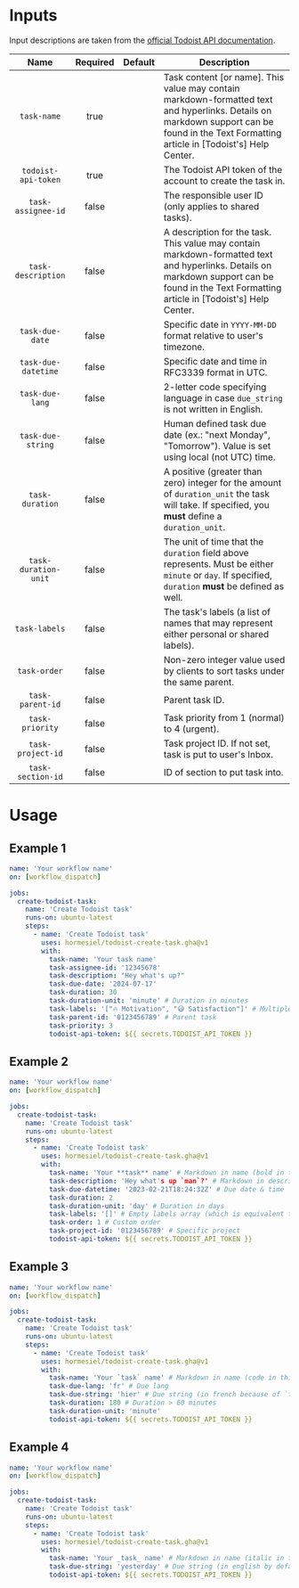 # Inputs

Input descriptions are taken from the [official Todoist API documentation](https://developer.todoist.com/rest/v2/#create-a-new-task).

<!--(inputs-start)-->

| Name  | Required | Default | Description |
| :---: | :------: | :-----: | ----------- |
| `task-name` | true |  | Task content [or name]. This value may contain markdown-formatted text and hyperlinks. Details on markdown support can be found in the Text Formatting article in [Todoist's] Help Center. |
| `todoist-api-token` | true |  | The Todoist API token of the account to create the task in. |
| `task-assignee-id` | false |  | The responsible user ID (only applies to shared tasks). |
| `task-description` | false |  | A description for the task. This value may contain markdown-formatted text and hyperlinks. Details on markdown support can be found in the Text Formatting article in [Todoist's] Help Center. |
| `task-due-date` | false |  | Specific date in `YYYY-MM-DD` format relative to user's timezone. |
| `task-due-datetime` | false |  | Specific date and time in RFC3339 format in UTC. |
| `task-due-lang` | false |  | 2-letter code specifying language in case `due_string` is not written in English. |
| `task-due-string` | false |  | Human defined task due date (ex.: "next Monday", "Tomorrow"). Value is set using local (not UTC) time. |
| `task-duration` | false |  | A positive (greater than zero) integer for the amount of `duration_unit` the task will take. If specified, you **must** define a `duration_unit`. |
| `task-duration-unit` | false |  | The unit of time that the `duration` field above represents. Must be either `minute` or `day`. If specified, `duration` **must** be defined as well. |
| `task-labels` | false |  | The task's labels (a list of names that may represent either personal or shared labels). |
| `task-order` | false |  | Non-zero integer value used by clients to sort tasks under the same parent. |
| `task-parent-id` | false |  | Parent task ID. |
| `task-priority` | false |  | Task priority from 1 (normal) to 4 (urgent). |
| `task-project-id` | false |  | Task project ID. If not set, task is put to user's Inbox. |
| `task-section-id` | false |  | ID of section to put task into. |

<!--(inputs-end)-->

# Usage

## Example 1

```yml
name: 'Your workflow name'
on: [workflow_dispatch]

jobs:
  create-todoist-task:
    name: 'Create Todoist task'
    runs-on: ubuntu-latest
    steps:
      - name: 'Create Todoist task'
        uses: hormesiel/todoist-create-task.gha@v1
        with:
          task-name: 'Your task name'
          task-assignee-id: '12345678'
          task-description: "Hey what's up?"
          task-due-date: '2024-07-17'
          task-duration: 30
          task-duration-unit: 'minute' # Duration in minutes
          task-labels: '["🔥 Motivation", "😃 Satisfaction"]' # Multiple labels (JSON array between single quotes)
          task-parent-id: '0123456789' # Parent task
          task-priority: 3
          todoist-api-token: ${{ secrets.TODOIST_API_TOKEN }}
```

## Example 2

```yml
name: 'Your workflow name'
on: [workflow_dispatch]

jobs:
  create-todoist-task:
    name: 'Create Todoist task'
    runs-on: ubuntu-latest
    steps:
      - name: 'Create Todoist task'
        uses: hormesiel/todoist-create-task.gha@v1
        with:
          task-name: 'Your **task** name' # Markdown in name (bold in this case)
          task-description: 'Hey what's up `man`?' # Markdown in description (code in this case)
          task-due-datetime: '2023-02-21T18:24:32Z' # Due date & time
          task-duration: 2
          task-duration-unit: 'day' # Duration in days
          task-labels: '[]' # Empty labels array (which is equivalent to omitting this input)
          task-order: 1 # Custom order
          task-project-id: '0123456789' # Specific project
          todoist-api-token: ${{ secrets.TODOIST_API_TOKEN }}
```

## Example 3

```yml
name: 'Your workflow name'
on: [workflow_dispatch]

jobs:
  create-todoist-task:
    name: 'Create Todoist task'
    runs-on: ubuntu-latest
    steps:
      - name: 'Create Todoist task'
        uses: hormesiel/todoist-create-task.gha@v1
        with:
          task-name: 'Your `task` name' # Markdown in name (code in this case)
          task-due-lang: 'fr' # Due lang
          task-due-string: 'hier' # Due string (in french because of `task-due-lang`)
          task-duration: 180 # Duration > 60 minutes
          task-duration-unit: 'minute'
          todoist-api-token: ${{ secrets.TODOIST_API_TOKEN }}
```

## Example 4

```yml
name: 'Your workflow name'
on: [workflow_dispatch]

jobs:
  create-todoist-task:
    name: 'Create Todoist task'
    runs-on: ubuntu-latest
    steps:
      - name: 'Create Todoist task'
        uses: hormesiel/todoist-create-task.gha@v1
        with:
          task-name: 'Your _task_ name' # Markdown in name (italic in this case)
          task-due-string: 'yesterday' # Due string (in english by default)
          todoist-api-token: ${{ secrets.TODOIST_API_TOKEN }}
```
